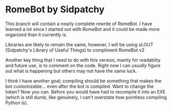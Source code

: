 # RomeBot by Sidpatchy
This branch will contain a nearly complete rewrite of RomeBot. I have learned a lot since I started out with RomeBot and it could be made more organized than it currently is. 

Libraries are likely to remain the same, however, I will be using sLOUT (Sidpatchy's Library of Useful Things) to compliment RomeBot v2

Another key thing that I need to do with this version, mainly for readablity and future use, is to comment on the code. Right now I can *usually* figure out what is happening but others may not have the same luck.

I think I have another goal; compiling should be something that makes the bot customizable... even after the bot is compiled. Want to change the token? Now you can. Before you would have had to recompile it into an EXE (which is still dumb, like genuinely, I can't overstate how pointless compiling Python is).
